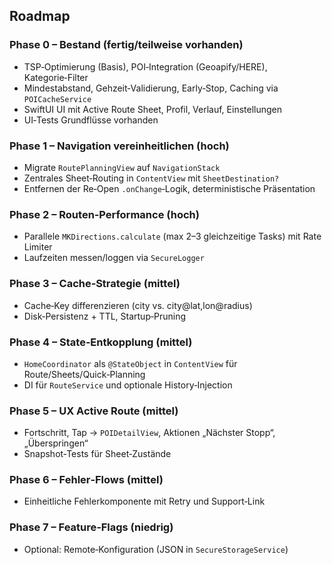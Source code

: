 ## Roadmap

### Phase 0 – Bestand (fertig/teilweise vorhanden)
- TSP‑Optimierung (Basis), POI‑Integration (Geoapify/HERE), Kategorie‑Filter
- Mindestabstand, Gehzeit‑Validierung, Early‑Stop, Caching via `POICacheService`
- SwiftUI UI mit Active Route Sheet, Profil, Verlauf, Einstellungen
- UI‑Tests Grundflüsse vorhanden

### Phase 1 – Navigation vereinheitlichen (hoch)
- Migrate `RoutePlanningView` auf `NavigationStack`
- Zentrales Sheet‑Routing in `ContentView` mit `SheetDestination?`
- Entfernen der Re‑Open `.onChange`‑Logik, deterministische Präsentation

### Phase 2 – Routen‑Performance (hoch)
- Parallele `MKDirections.calculate` (max 2–3 gleichzeitige Tasks) mit Rate Limiter
- Laufzeiten messen/loggen via `SecureLogger`

### Phase 3 – Cache‑Strategie (mittel)
- Cache‑Key differenzieren (city vs. city@lat,lon@radius)
- Disk‑Persistenz + TTL, Startup‑Pruning

### Phase 4 – State‑Entkopplung (mittel)
- `HomeCoordinator` als `@StateObject` in `ContentView` für Route/Sheets/Quick‑Planning
- DI für `RouteService` und optionale History‑Injection

### Phase 5 – UX Active Route (mittel)
- Fortschritt, Tap → `POIDetailView`, Aktionen „Nächster Stopp“, „Überspringen“
- Snapshot‑Tests für Sheet‑Zustände

### Phase 6 – Fehler‑Flows (mittel)
- Einheitliche Fehlerkomponente mit Retry und Support‑Link

### Phase 7 – Feature‑Flags (niedrig)
- Optional: Remote‑Konfiguration (JSON in `SecureStorageService`)


